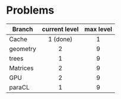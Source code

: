 # Problems

| Branch            | current level | max level |
| -------------     |:-------------:| :--------:|
| Cache             | 1 (done)      |     1     |
| geometry          | 2             |     9     |
| trees             | 1             |     9     |
| Matrices          | 2             |     9     |
| GPU               | 2             |     9     |
| paraCL            | 1             |     9     |
 
